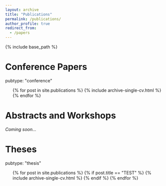 ```yaml
---
layout: archive
title: "Publications"
permalink: /publications/
author_profile: true
redirect_from:
  - /papers
---
```


{% include base_path %}

# Conference Papers

pubtype: "conference"

  <ul>{% for post in site.publications %}
    {% include archive-single-cv.html %}
  {% endfor %}</ul>

Abstracts and Workshops
======
*Coming soon…*

Theses
======

pubtype: "thesis"

  <ul>{% for post in site.publications %}
     {% if post.title == "TEST" %}
    {% include archive-single-cv.html %}
      {% endif %}
  {% endfor %}</ul>